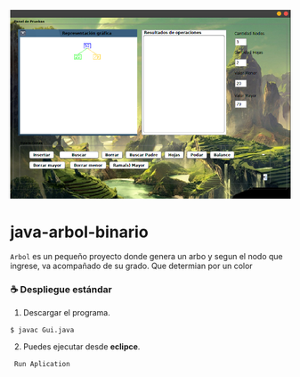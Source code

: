 ![Arbol Logo](https://raw.githubusercontent.com/XaviMontero/java-arbol-binario/master/img/as.png)

# java-arbol-binario

`Arbol` es un pequeño proyecto donde genera un arbo y segun el nodo que ingrese, va acompañado de su grado. Que determian por un color 

### :coffee: Despliegue estándar

1. Descargar el programa.
```bash
$ javac Gui.java
```
2. Puedes ejecutar desde  **eclipce**.
```bash
 Run Aplication
```
